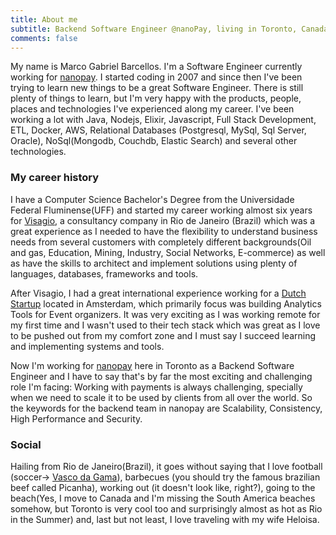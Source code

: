 ```yaml
---
title: About me
subtitle: Backend Software Engineer @nanoPay, living in Toronto, Canada.
comments: false
---
```


My name is Marco Gabriel Barcellos. I'm a Software Engineer currently working for [nanopay](https://nanopay.net/). I started coding in 2007 and since then I've been trying to learn new things to be a great Software Engineer. There is still plenty of things to learn, but I'm very happy with the products, people, places and technologies I've experienced along my career. I've been working a lot with Java, Nodejs, Elixir, Javascript, Full Stack Development, ETL, Docker, AWS, Relational Databases (Postgresql, MySql, Sql Server, Oracle), NoSql(Mongodb, Couchdb, Elastic Search) and several other technologies.

### My career history

I have a Computer Science Bachelor's Degree from the Universidade Federal Fluminense(UFF) and started my career working almost six years for [Visagio](http://visagio.com/en/), a consultancy company in Rio de Janeiro (Brazil) which was a great experience as I needed to have the flexibility to understand business needs from several customers with completely different backgrounds(Oil and gas, Education, Mining, Industry, Social Networks, E-commerce) as well as have the skills to architect and implement solutions using plenty of languages, databases, frameworks and tools.

After Visagio, I had a great international experience working for a [Dutch Startup](https://hugo.events/en) located in Amsterdam, which primarily focus was building Analytics Tools for Event organizers. It was very exciting as I was working remote for my first time and I wasn't used to their tech stack which was great as I love to be pushed out from my comfort zone and I must say I succeed learning and implementing systems and tools.

Now I'm working for [nanopay](https://nanopay.net/) here in Toronto as a Backend Software Engineer and I have to say that's by far the most exciting and challenging role I'm facing: Working with payments is always challenging, specially when we need to scale it to be used by clients from all over the world. So the keywords for the backend team in nanopay are Scalability, Consistency, High Performance and Security.

### Social

Hailing from Rio de Janeiro(Brazil), it goes without saying that I love football (soccer-> [Vasco da Gama](http://www.vasco.com.br/site/)), barbecues (you should try the famous brazilian beef called Picanha), working out (it doesn't look like, right?), going to the beach(Yes, I move to Canada and I'm missing the South America beaches somehow, but Toronto is very cool too and surprisingly almost as hot as Rio in the Summer) and, last but not least, I love traveling with my wife Heloisa.